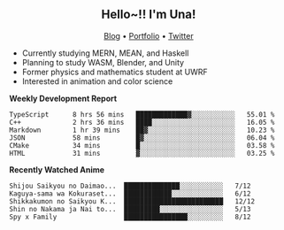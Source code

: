 <h2 align="center">
  Hello~!! I'm Una!
</h2>

<p align="center">
  <a href="https://anarchy.website/">Blog</a> &bull;
  <a href="https://una-ada.github.io/">Portfolio</a> &bull;
  <a href="https://twitter.com/xn__z7x">Twitter</a>
</p>

- Currently studying MERN, MEAN, and Haskell
- Planning to study WASM, Blender, and Unity
- Former physics and mathematics student at UWRF
- Interested in animation and color science

**Weekly Development Report**

<!--START_SECTION:waka-->

```text
TypeScript      8 hrs 56 mins   █████████████▓░░░░░░░░░░░   55.01 %
C++             2 hrs 36 mins   ████░░░░░░░░░░░░░░░░░░░░░   16.05 %
Markdown        1 hr 39 mins    ██▓░░░░░░░░░░░░░░░░░░░░░░   10.23 %
JSON            58 mins         █▓░░░░░░░░░░░░░░░░░░░░░░░   06.04 %
CMake           34 mins         █░░░░░░░░░░░░░░░░░░░░░░░░   03.58 %
HTML            31 mins         ▓░░░░░░░░░░░░░░░░░░░░░░░░   03.25 %
```

<!--END_SECTION:waka-->

**Recently Watched Anime**

<!-- RECENT-ANIME:START -->

    Shijou Saikyou no Daimao...  ██████████████░░░░░░░░░░░   7/12
    Kaguya-sama wa Kokuraset...  ████████████░░░░░░░░░░░░░   6/12
    Shikkakumon no Saikyou K...  █████████████████████████   12/12
    Shin no Nakama ja Nai to...  █████████░░░░░░░░░░░░░░░░   5/13
    Spy x Family                 ████████████████░░░░░░░░░   8/12
<!-- RECENT-ANIME:END -->
